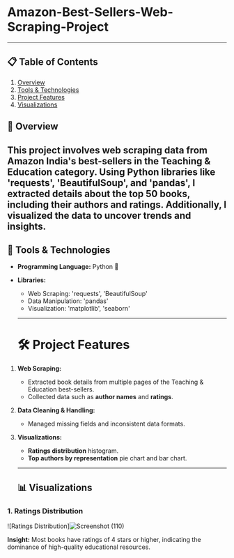 # Amazon-Best-Sellers-Web-Scraping-Project
---

## 📋 **Table of Contents**

1. [Overview](#overview)
2. [Tools & Technologies](#tools--technologies)
3. [Project Features](#project-features)
4. [Visualizations](#visualizations)
   

## 📖 **Overview**


This project involves web scraping data from Amazon India's best-sellers in the Teaching & Education category. Using Python libraries like 'requests', 'BeautifulSoup', and 'pandas', I extracted details about the top 50 books, including their authors and ratings. Additionally, I visualized the data to uncover trends and insights.
---


## 🔧 **Tools & Technologies**

- **Programming Language:** Python 🐍  
- **Libraries:** 
  - Web Scraping: 'requests', 'BeautifulSoup'
  - Data Manipulation: 'pandas'
  - Visualization: 'matplotlib', 'seaborn'
 
  ---

  # 🛠️ **Project Features**

1. **Web Scraping:**
   - Extracted book details from multiple pages of the Teaching & Education best-sellers.
   - Collected data such as **author names** and **ratings**.
2. **Data Cleaning & Handling:**
   - Managed missing fields and inconsistent data formats.
3. **Visualizations:**
   - **Ratings distribution** histogram.
   - **Top authors by representation** pie chart and bar chart.

   ---

   ## 📊 **Visualizations**

### **1. Ratings Distribution**
![Ratings Distribution]![Screenshot (110)](https://github.com/user-attachments/assets/cffc887a-de96-4cb2-8e35-f7b00ca836c7)


**Insight:** Most books have ratings of 4 stars or higher, indicating the dominance of high-quality educational resources.





